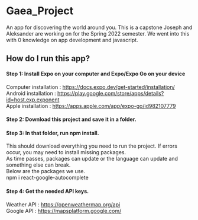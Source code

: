 # Gaea_Project
An app for discovering the world around you. This is a capstone Joseph and Aleksander are working on for the Spring 2022 semester.
We went into this with 0 knowledge on app development and javascript.

## How do I run this app?
#### Step 1: Install Expo on your computer and Expo/Expo Go on your device
Computer installation : https://docs.expo.dev/get-started/installation/  
Android installation  : https://play.google.com/store/apps/details?id=host.exp.exponent  
Apple installation    : https://apps.apple.com/app/expo-go/id982107779  

#### Step 2: Download this project and save it in a folder.

#### Step 3: In that folder, run npm install.
This should download everything you need to run the project. If errors occur, you may need to install missing packages.  
As time passes, packages can update or the language can update and something else can break.  
Below are the packages we use.  
npm i react-google-autocomplete

#### Step 4: Get the needed API keys.
Weather API : https://openweathermap.org/api  
Google API  : https://mapsplatform.google.com/  

